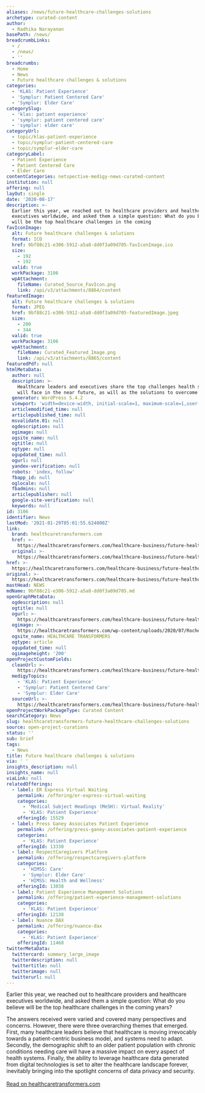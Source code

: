 ```yaml
---
aliases: /news/future-healthcare-challenges-solutions
archetype: curated-content
author:
  - Radhika Narayanan
basePath: /news/
breadcrumbLinks:
  - /
  - /news/
  - ''
breadcrumbs:
  - Home
  - News
  - Future healthcare challenges & solutions
categories:
  - 'KLAS: Patient Experience'
  - 'Symplur: Patient Centered Care'
  - 'Symplur: Elder Care'
categorySlug:
  - 'klas: patient experience'
  - 'symplur: patient centered care'
  - 'symplur: elder care'
categoryUrl:
  - topic/klas-patient-experience
  - topic/symplur-patient-centered-care
  - topic/symplur-elder-care
categoryLabel:
  - Patient Experience
  - Patient Centered Care
  - Elder Care
contentCategories: netspective-medigy-news-curated-content
institution: null
offering: null
layOut: single
date: '2020-08-17'
description: >-
  Earlier this year, we reached out to healthcare providers and healthcare
  executives worldwide, and asked them a simple question: What do you believe
  will be the top healthcare challenges in the coming
favIconImage:
  alt: Future healthcare challenges & solutions
  format: ICO
  href: 9bf88c21-e306-5912-a5a8-dd0f3a09d705-favIconImage.ico
  size:
    - 192
    - 192
  valid: true
  workPackage: 3106
  wpAttachment:
    fileName: Curated_Source_FavIcon.png
    link: /api/v3/attachments/8864/content
featuredImage:
  alt: Future healthcare challenges & solutions
  format: JPEG
  href: 9bf88c21-e306-5912-a5a8-dd0f3a09d705-featuredImage.jpeg
  size:
    - 200
    - 344
  valid: true
  workPackage: 3106
  wpAttachment:
    fileName: Curated_Featured_Image.png
    link: /api/v3/attachments/8865/content
featuredPdf: null
htmlMetaData:
  author: null
  description: >-
    Healthcare leaders and executives share the top challenges health systems
    will face in the near future, as will as the solutions to overcome them.
  generator: WordPress 5.4.2
  viewport: 'width=device-width, initial-scale=1, maximum-scale=1,user-scalable=0'
  articlemodified_time: null
  articlepublished_time: null
  msvalidate.01: null
  ogdescription: null
  ogimage: null
  ogsite_name: null
  ogtitle: null
  ogtype: null
  ogupdated_time: null
  ogurl: null
  yandex-verification: null
  robots: 'index, follow'
  fbapp_id: null
  oglocale: null
  fbadmins: null
  articlepublisher: null
  google-site-verification: null
  keywords: null
id: 3106
identifier: News
lastMod: '2021-01-29T05:01:55.624000Z'
link:
  brand: healthcaretransformers.com
  href: >-
    https://healthcaretransformers.com/healthcare-business/future-healthcare-challenges-solutions/
  original: >-
    https://healthcaretransformers.com/healthcare-business/future-healthcare-challenges-solutions/
href: >-
  https://healthcaretransformers.com/healthcare-business/future-healthcare-challenges-solutions/
original: >-
  https://healthcaretransformers.com/healthcare-business/future-healthcare-challenges-solutions/
mastHead: NEWS
mdName: 9bf88c21-e306-5912-a5a8-dd0f3a09d705.md
openGraphMetaData:
  ogdescription: null
  ogtitle: null
  ogurl: >-
    https://healthcaretransformers.com/healthcare-business/future-healthcare-challenges-solutions/
  ogimage: >-
    https://healthcaretransformers.com/wp-content/uploads/2020/07/Roche_HARO_Thumb.png
  ogsite_name: HEALTHCARE TRANSFORMERS
  ogtype: article
  ogupdated_time: null
  ogimageheight: '200'
openProjectCustomFields:
  cleanUrl: >-
    https://healthcaretransformers.com/healthcare-business/future-healthcare-challenges-solutions/
  medigyTopics:
    - 'KLAS: Patient Experience'
    - 'Symplur: Patient Centered Care'
    - 'Symplur: Elder Care'
  sourceUrl: >-
    https://healthcaretransformers.com/healthcare-business/future-healthcare-challenges-solutions/
openProjectWorkPackageType: Curated Content
searchCategory: News
slug: healthcaretransformers-future-healthcare-challenges-solutions
source: open-project-curations
status: ''
sub: brief
tags:
  - News
title: Future healthcare challenges & solutions
via: ' '
insights_description: null
insights_name: null
viaLink: null
relatedOfferings:
  - label: ER Express Virtual Waiting
    permalink: /offering/er-express-virtual-waiting
    categories:
      - 'Medical Subject Headings (MeSH): Virtual Reality'
      - 'KLAS: Patient Experience'
    offeringId: 15529
  - label: Press Ganey Associates Patient Experience
    permalink: /offering/press-ganey-associates-patient-experience
    categories:
      - 'KLAS: Patient Experience'
    offeringId: 13330
  - label: RespectCaregivers Platform
    permalink: /offering/respectcaregivers-platform
    categories:
      - 'HIMSS: Care'
      - 'Symplur: Elder Care'
      - 'HIMSS: Health and Wellness'
    offeringId: 13038
  - label: Patient Experience Management Solutions
    permalink: /offering/patient-experience-management-solutions
    categories:
      - 'KLAS: Patient Experience'
    offeringId: 12138
  - label: Nuance DAX
    permalink: /offering/nuance-dax
    categories:
      - 'KLAS: Patient Experience'
    offeringId: 11468
twitterMetaData:
  twittercard: summary_large_image
  twitterdescription: null
  twittertitle: null
  twitterimage: null
  twitterurl: null
---
```

Earlier this year, we reached out to healthcare providers and healthcare executives worldwide, and asked them a simple question: What do you believe will be the top healthcare challenges in the coming years?

The answers received were varied and covered many perspectives and concerns. However, there were three overarching themes that emerged. First, many healthcare leaders believe that healthcare is moving irrevocably towards a patient-centric business model, and systems need to adapt. Secondly, the demographic shift to an older patient population with chronic conditions needing care will have a massive impact on every aspect of health systems. Finally, the ability to leverage healthcare data generated from digital technologies is set to alter the healthcare landscape forever, inevitably bringing into the spotlight concerns of data privacy and security. <br><br><a target="_blank" href=https://healthcaretransformers.com/healthcare-business/future-healthcare-challenges-solutions/>Read on healthcaretransformers.com</a>